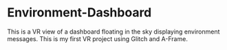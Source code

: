 # Environment-Dashboard

This is a VR view of a dashboard floating in the sky displaying environment messages. This is my first VR project using Glitch and A-Frame.
